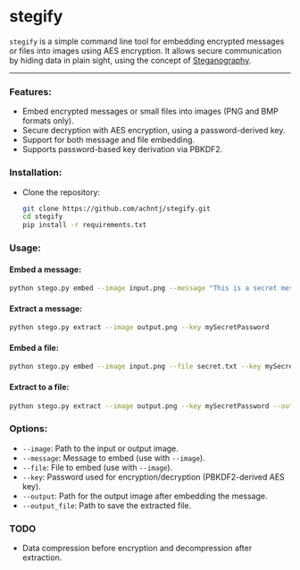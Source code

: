 # **stegify**

`stegify` is a simple command line tool for embedding encrypted messages or files into images using AES encryption. It allows secure communication by hiding data in plain sight, using the concept of [Steganography](https://en.wikipedia.org/wiki/Steganography).

---

### **Features:**

- Embed encrypted messages or small files into images (PNG and BMP formats only).
- Secure decryption with AES encryption, using a password-derived key.
- Support for both message and file embedding.
- Supports password-based key derivation via PBKDF2.

### **Installation:**

- Clone the repository:

   ```bash
   git clone https://github.com/achntj/stegify.git
   cd stegify
   pip install -r requirements.txt
   ```
### **Usage:**

#### Embed a message:

```bash
python stego.py embed --image input.png --message "This is a secret message" --key mySecretPassword --output output.png
```

#### Extract a message:

```bash
python stego.py extract --image output.png --key mySecretPassword
```
#### Embed a file:

```bash
python stego.py embed --image input.png --file secret.txt --key mySecretPassword --output output.png
```

#### Extract to a file:

```bash
python stego.py extract --image output.png --key mySecretPassword --output_file extracted_secret.txt
```

### **Options:**

- `--image`: Path to the input or output image.
- `--message`: Message to embed (use with `--image`).
- `--file`: File to embed (use with `--image`).
- `--key`: Password used for encryption/decryption (PBKDF2-derived AES key).
- `--output`: Path for the output image after embedding the message.
- `--output_file`: Path to save the extracted file.

### TODO

- Data compression before encryption and decompression after extraction.

